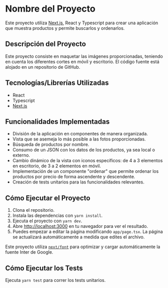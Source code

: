 # Nombre del Proyecto

Este proyecto utiliza [Next.js](https://nextjs.org/), React y Typescript para crear una aplicación que muestra productos y permite buscarlos y ordenarlos.

## Descripción del Proyecto

Este proyecto consiste en maquetar las imágenes proporcionadas, teniendo en cuenta los diferentes cortes en móvil y escritorio. El código fuente está alojado en un repositorio de GitHub.

## Tecnologías/Librerías Utilizadas

- React
- Typescript
- [Next.js](https://nextjs.org/)

## Funcionalidades Implementadas

- División de la aplicación en componentes de manera organizada.
- Vista que se asemeja lo más posible a las fotos proporcionadas.
- Búsqueda de productos por nombre.
- Consumo de un JSON con los datos de los productos, ya sea local o externo.
- Cambio dinámico de la vista con iconos específicos: de 4 a 3 elementos en escritorio, de 3 a 2 elementos en móvil.
- Implementación de un componente "ordenar" que permite ordenar los productos por precio de forma ascendente y descendente.
- Creación de tests unitarios para las funcionalidades relevantes.

## Cómo Ejecutar el Proyecto

1. Clona el repositorio.
2. Instala las dependencias con `yarn install`.
3. Ejecuta el proyecto con `yarn dev`.
4. Abre [http://localhost:3000](http://localhost:3000) en tu navegador para ver el resultado.
5. Puedes empezar a editar la página modificando `app/page.tsx`. La página se actualizará automáticamente a medida que edites el archivo.

Este proyecto utiliza [`next/font`](https://nextjs.org/docs/basic-features/font-optimization) para optimizar y cargar automáticamente la fuente Inter de Google.

## Cómo Ejecutar los Tests

Ejecuta `yarn test` para correr los tests unitarios.
